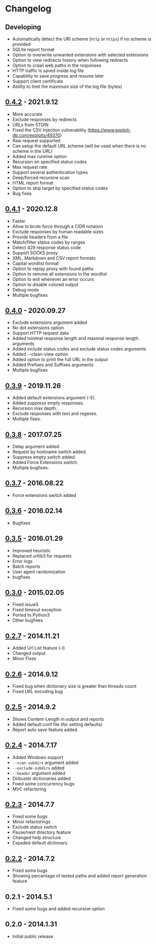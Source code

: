 # Changelog

## Developing
- Automatically detect the URI scheme (`http` or `https`) if no scheme is provided
- SQLite report format
- Option to overwrite unwanted extensions with selected extensions
- Option to view redirects history when following redirects
- Option to crawl web paths in the responses
- HTTP traffic is saved inside log file
- Capability to save progress and resume later
- Support client certificate
- Ability to limit the maximum size of the log file (bytes)

## [0.4.2] - 2021.9.12
- More accurate
- Exclude responses by redirects
- URLs from STDIN
- Fixed the CSV Injection vulnerability (https://www.exploit-db.com/exploits/49370)
- Raw request supported
- Can setup the default URL scheme (will be used when there is no scheme in the URL)
- Added max runtime option
- Recursion on specified status codes
- Max request rate
- Support several authentication types
- Deep/forced recursive scan
- HTML report format
- Option to skip target by specified status codes
- Bug fixes

## [0.4.1] - 2020.12.8
- Faster
- Allow to brute force through a CIDR notation
- Exclude responses by human readable sizes
- Provide headers from a file
- Match/filter status codes by ranges
- Detect 429 response status code
- Support SOCKS proxy
- XML, Markdown and CSV report formats
- Capital wordlist format
- Option to replay proxy with found paths
- Option to remove all extensions in the wordlist
- Option to exit whenever an error occurs
- Option to disable colored output
- Debug mode
- Multiple bugfixes

## [0.4.0] - 2020.09.27
- Exclude extensions argument added
- No dot extensions option
- Support HTTP request data
- Added minimal response length and maximal response length arguments
- Added include status codes and exclude status codes arguments
- Added --clean-view option
- Added option to print the full URL in the output
- Added Prefixes and Suffixes arguments
- Multiple bugfixes

## [0.3.9] - 2019.11.26
- Added default extensions argument (-E).
- Added suppress empty responses.
- Recursion max depth.
- Exclude responses with text and regexes.
- Multiple fixes.

## [0.3.8] - 2017.07.25
- Delay argument added.
- Request by hostname switch added.
- Suppress empty switch added.
- Added Force Extensions switch.
- Multiple bugfixes.

## [0.3.7] - 2016.08.22
- Force extensions switch added

## [0.3.6] - 2016.02.14
- Bugfixes

## [0.3.5] - 2016.01.29
- Improved heuristic
- Replaced urllib3 for requests 
- Error logs
- Batch reports 
- User agent randomization 
- bugfixes

## [0.3.0] - 2015.02.05
- Fixed issue3
- Fixed timeout exception
- Ported to Python3
- Other bugfixes

## [0.2.7] - 2014.11.21
- Added Url List feature (-l)
- Changed output
- Minor Fixes

## [0.2.6] - 2014.9.12
- Fixed bug when dictionary size is greater than threads count
- Fixed URL encoding bug

## [0.2.5] - 2014.9.2
- Shows Content-Length in output and reports
- Added default.conf file (for setting defaults)
- Report auto save feature added.

## [0.2.4] - 2014.7.17
- Added Windows support
- `--scan-subdirs` argument added
- `--exclude-subdirs` added
- `--header` argument added
- Dirbuster dictionaries added
- Fixed some concurrency bugs
- MVC refactoring

## [0.2.3] - 2014.7.7
- Fixed some bugs
- Minor refactorings
- Exclude status switch
- Pause/next directory feature
- Changed help structure
- Expaded default dictionary

## [0.2.2] - 2014.7.2
- Fixed some bugs
- Showing percentage of tested paths and added report generation feature

## 0.2.1 - 2014.5.1
- Fixed some bugs and added recursive option

## 0.2.0 - 2014.1.31
- Initial public release

[Unreleased]: https://github.com/maurosoria/dirsearch/tree/master
[0.4.2]: https://github.com/maurosoria/dirsearch/tree/v0.4.2
[0.4.1]: https://github.com/maurosoria/dirsearch/tree/v0.4.1
[0.4.0]: https://github.com/maurosoria/dirsearch/tree/v0.4.0
[0.3.9]: https://github.com/maurosoria/dirsearch/tree/v0.3.9
[0.3.8]: https://github.com/maurosoria/dirsearch/tree/v0.3.8
[0.3.7]: https://github.com/maurosoria/dirsearch/tree/v0.3.7
[0.3.6]: https://github.com/maurosoria/dirsearch/tree/v0.3.6
[0.3.5]: https://github.com/maurosoria/dirsearch/tree/v0.3.5
[0.3.0]: https://github.com/maurosoria/dirsearch/tree/v0.3.0
[0.2.7]: https://github.com/maurosoria/dirsearch/tree/v0.2.7
[0.2.6]: https://github.com/maurosoria/dirsearch/tree/v0.2.6
[0.2.5]: https://github.com/maurosoria/dirsearch/tree/v0.2.5
[0.2.4]: https://github.com/maurosoria/dirsearch/tree/v0.2.4
[0.2.3]: https://github.com/maurosoria/dirsearch/tree/v0.2.3
[0.2.2]: https://github.com/maurosoria/dirsearch/tree/v0.2.2
